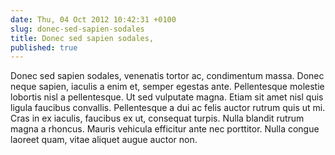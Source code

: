 ```yaml
---
date: Thu, 04 Oct 2012 10:42:31 +0100
slug: donec-sed-sapien-sodales
title: Donec sed sapien sodales,
published: true
---
```

Donec sed sapien sodales, venenatis tortor ac, condimentum massa. Donec neque sapien, iaculis a enim et, semper egestas ante. Pellentesque molestie lobortis nisl a pellentesque. Ut sed vulputate magna. Etiam sit amet nisl quis ligula faucibus convallis. Pellentesque a dui ac felis auctor rutrum quis ut mi. Cras in ex iaculis, faucibus ex ut, consequat turpis. Nulla blandit rutrum magna a rhoncus. Mauris vehicula efficitur ante nec porttitor. Nulla congue laoreet quam, vitae aliquet augue auctor non.
